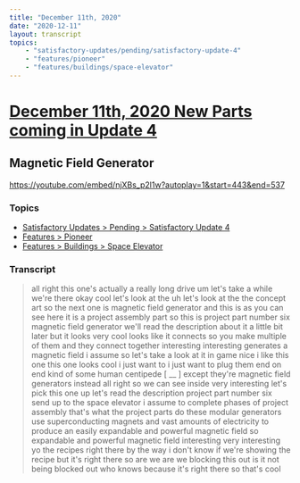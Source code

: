 ```yaml
---
title: "December 11th, 2020"
date: "2020-12-11"
layout: transcript
topics: 
    - "satisfactory-updates/pending/satisfactory-update-4"
    - "features/pioneer"
    - "features/buildings/space-elevator"
---
```

# [December 11th, 2020 New Parts coming in Update 4](../2020-12-11.md)
## Magnetic Field Generator
https://youtube.com/embed/njXBs_p2l1w?autoplay=1&start=443&end=537
### Topics
* [Satisfactory Updates > Pending > Satisfactory Update 4](../topics/satisfactory-updates/pending/satisfactory-update-4.md)
* [Features > Pioneer](../topics/features/pioneer.md)
* [Features > Buildings > Space Elevator](../topics/features/buildings/space-elevator.md)

### Transcript

> all right this one's actually a really
> long drive um let's take a while we're
> there okay cool
> let's look at the uh let's look at the
> the concept art so the next one is
> magnetic field generator and this is as
> you can see here
> it is a project assembly part so this is
> project part number six
> magnetic field generator we'll read the
> description about it a little bit later
> but it looks very cool
> looks like it connects so you make
> multiple of them and they connect
> together
> interesting interesting generates a
> magnetic field i assume so let's take a
> look at it in game
> nice i like this one this one looks cool
> i just want to i just want to plug them
> end on end kind of some human centipede
> [ __ ]
> except they're magnetic field generators
> instead all right so we can see inside
> very interesting let's pick this one up
> let's read the description project part
> number six
> send up to the space elevator i assume
> to complete phases of project assembly
> that's what the project parts do these
> modular generators use superconducting
> magnets and vast amounts of electricity
> to produce an easily expandable and
> powerful magnetic field
> so expandable and powerful magnetic
> field
> interesting very interesting yo the
> recipes right there by the way i don't
> know if we're showing the recipe but
> it's right there
> so are we are we blocking this out is it
> not being blocked out who knows because
> it's right there
> so that's cool
